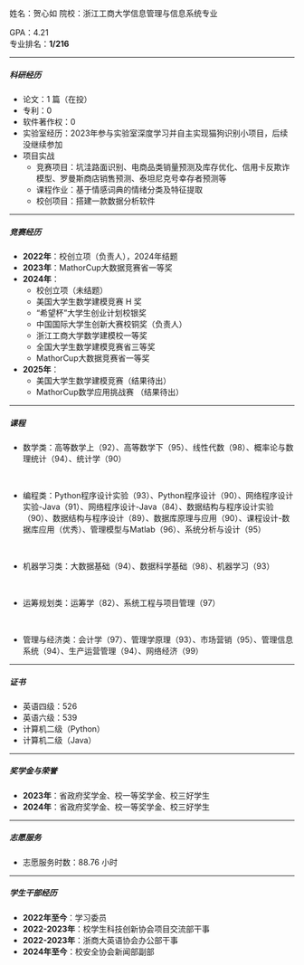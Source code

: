 姓名：贺心如
院校：浙江工商大学信息管理与信息系统专业

GPA：4.21  
专业排名：**1/216**  

---

##### 科研经历

- 论文：1 篇（在投）  
- 专利：0  
- 软件著作权：0  
- 实验室经历：2023年参与实验室深度学习并自主实现猫狗识别小项目，后续没继续参加  
- 项目实战
  - 竞赛项目：坑洼路面识别、电商品类销量预测及库存优化、信用卡反欺诈模型、罗曼斯商店销售预测、泰坦尼克号幸存者预测等  
  - 课程作业：基于情感词典的情绪分类及特征提取  
  - 校创项目：搭建一款数据分析软件  

---

##### 竞赛经历

- **2022年**：校创立项（负责人），2024年结题  
- **2023年**：MathorCup大数据竞赛省一等奖  
- **2024年**：
  - 校创立项（未结题）  
  - 美国大学生数学建模竞赛 H 奖  
  - “希望杯”大学生创业计划校银奖  
  - 中国国际大学生创新大赛校铜奖（负责人）  
  - 浙江工商大学数学建模校一等奖  
  - 全国大学生数学建模竞赛省三等奖  
  - MathorCup大数据竞赛省一等奖  
- **2025年**：
  - 美国大学生数学建模竞赛（结果待出）  
  - MathorCup数学应用挑战赛 （结果待出）   

---

##### 课程
- 数学类：高等数学上（92）、高等数学下（95）、线性代数（98）、概率论与数理统计（94）、统计学（90）  
<br>

- 编程类：Python程序设计实验（93）、Python程序设计（90）、网络程序设计实验-Java（91）、网络程序设计-Java（84）、数据结构与程序设计实验（90）、数据结构与程序设计（89）、数据库原理与应用（90）、课程设计-数据库应用（优秀）、管理模型与Matlab（96）、系统分析与设计（95）  
<br>

- 机器学习类：大数据基础（94）、数据科学基础（98）、机器学习（93）  
<br>

- 运筹规划类：运筹学（82）、系统工程与项目管理（97）  
<br>

- 管理与经济类：会计学（97）、管理学原理（93）、市场营销（95）、管理信息系统（94）、生产运营管理（94）、网络经济（99）

---


##### 证书

- 英语四级：526
- 英语六级：539  
- 计算机二级（Python）  
- 计算机二级（Java）  

---


##### 奖学金与荣誉

- **2023年**：省政府奖学金、校一等奖学金、校三好学生  
- **2024年**：省政府奖学金、校一等奖学金、校三好学生  

---



##### 志愿服务

- 志愿服务时数：88.76 小时  

---

##### 学生干部经历

- **2022年至今**：学习委员  
- **2022-2023年**：校学生科技创新协会项目交流部干事  
- **2022-2023年**：浙商大英语协会办公部干事  
- **2024年至今**：校安全协会新闻部副部  


